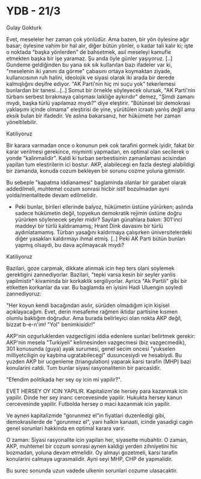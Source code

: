 # YDB - 21/3

Gulay Gokturk

Evet, meseleler her zaman çok yönlüdür. Ama bazen, bir yön öylesine ağır basar; öylesine vahim bir hal alır, diğer bütün yönler, o kadar tali kalır ki; işte o noktada "başka yönlerden" de bahsetmek, asıl meseleyi kamufle etmekten başka bir işe yaramaz. Şu anda öyle günler yaşıyoruz. [..] Gundeme geldiğinden bu yana sık sık kullanılan bazı ifadeler var ki, "meselenin iki yanını da görme" çabasını ortaya koymaktan ziyade, kullanıcısının ruh halini, ideolojik ve siyasi olarak iki arada bir derede kalmışlığını deşifre ediyor. "AK Parti'nin hiç mi suçu yok" tekerlemesi bunlardan bir tanesi...[..] Somut bir örnekle söyleyecek olursak, "AK Parti'nin türbanı serbest bırakmaya çalışması laikliğe aykırıdır" demez, "Şimdi zamanı mıydı, başka türlü yapılamaz mıydı?" diye eleştirir. "Bütünsel bir demokrasi yaklaşımı içinde olmama" eleştirisi de yine, yürütülen icraatı yanlış değil ama eksik bulan bir ifadedir. Ve aslına bakarsanız, her hükümete her zaman yöneltilebilir.

Katiliyoruz

Bir karara varmadan once o konunun pek cok tarafini gormek iyidir, fakat bir karar verilmesi gerekince, miyminti yapmadan, en optimal olan secilerek o yonde "kalinmalidir". Kaldi ki turban serbestisinin zamanlamasi acisindan yapilan tum elestirilerin ici bostur. AKP, alabilecegi en fazla destegi alabildigi bir zamanda, konuda cozum bekleyen bir sorunu cozme yoluna gitmistir.

Bu sebeple "kapatma iddianamesi" baglaminda olanlar bir garabet olarak addedilmeli, muhtemel cozum sonrasi hicbir istif bozulmadan ayni yolda/mentalitede devam edilmelidir.
* Peki bunlar, birileri ellerinde balyoz, hükümetin üstüne yürürken; aslında sadece hükümetin değil, topyekun demokratik rejimin üstüne doğru yürürken söylenecek şeyler midir? Sayılan günahlara bakın: 301'inci maddeyi bir türlü kaldıramamış; Hrant Dink davasını bir türlü aydınlatamamış. Türban yasağını kaldırmaya çalışırken üniversitelerdeki diğer yasakları kaldırmayı ihmal etmiş. [..] Peki AK Parti bütün bunları yapmış olsaydı, bu dava açılmayacak mıydı?

Katiliyoruz

Bazilari, goze carpmak, dikkate alinmak icin hep ters olani soylemek gerektigini zannediyorlar. Bazilari, "tepki varsa kesin bir seyler yanlis yapilmistir" kivaminda bir korkaklik sergiliyorlar. Ayrica "Ak Partili" gibi bir etiketten korkanlar da var. Bu baglamda en iyisini Hadi Uluengin soyledi zannediyoruz:

"Her koyun kendi bacağından asılır, sürüden olmadığım için kişisel açıklayacağım. Evet, derin mesafeme rağmen iktidar partisine kısmen olumlu baktığım doğrudur. Ama burada belirleyici olan nokta AKP değil, bizzat b-e-n'im! "Yol" benimkisidir!"

AKP'nin ozgurluklerden vazgectigini iddia edenlere sunlari belirtmek gerekir: AKP'nin mesela "Turkiyeli" kelimesinden vazgecmesi (biz vazgecmedik), 301 konusunda (guya) ayak surumesi, genel secim oncesi "yukselen milliyetciligin oy kaybina ugratabilecegi" dusuncesiydi ve hesabiydi. Bu yuzden AKP bir ucgenleme (triangulation) yaparak karsi tarafin (MHP) bazi konularini caldi. Tum bunlar siyasi rasyonalitenin bir parcasidir.

"Efendim politikada her sey oy icin mi yapilir?".

EVET HERSEY OY ICIN YAPILIR. Kapitalizm'de hersey para kazanmak icin yapilir. Dinde her sey inanc cercevesinde yapilir. Hukukta hersey kanun cercevesinde yapilir. Futbolda hersey o maci kazanmak icin yapilir.

Ve aynen kapitalizmde "gorunmez el"in fiyatlari duzenledigi gibi, demokrasilerde de "gorunmez el", yani halkin kanaati, icinde yasadigi cagin genel sorunlari hakkinda en optimal karara varir.

O zaman: Siyasi rasyonalite icin yapilan her, siyasette mubahtir. O zaman, AKP, muhtemel bir cozum sonrasi aynen kaldigi yerden zihniyetini hic bozmadan, yoluna devam etmelidir. Oy almayi gozetmeli, karsi tarafin konularini calmaya ugrasmalidir. Ayni seyi MHP, CHP de yapmalidir.

Bu surec sonunda uzun vadede ulkenin sorunlari cozume ulasacaktir.
